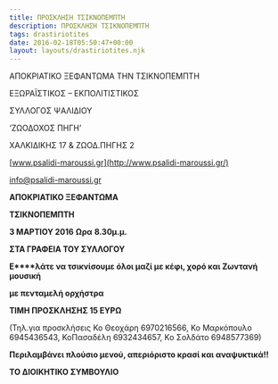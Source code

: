 ```yaml
---
title: ΠΡΟΣΚΛΗΣΗ ΤΣΙΚΝΟΠΕΜΠΤΗ
description: ΠΡΟΣΚΛΗΣΗ ΤΣΙΚΝΟΠΕΜΠΤΗ
tags: drastiriotites
date: 2016-02-18T05:50:47+00:00
layout: layouts/drastiriotites.njk
---
```

ΑΠΟΚΡΙΑΤΙΚΟ ΞΕΦΑΝΤΩΜΑ ΤΗΝ ΤΣΙΚΝΟΠΕΜΠΤΗ
<!-- excerpt -->
 ΕΞΩΡΑΪΣΤΙΚΟΣ – ΕΚΠΟΛΙΤΙΣΤΙΚΟΣ

ΣΥΛΛΟΓΟΣ ΨΑΛΙΔΙΟΥ

‘ΖΩΟΔΟΧΟΣ ΠΗΓΗ’

ΧΑΛΚΙΔΙΚΗΣ 17 &amp; ΖΩΟΔ.ΠΗΓΗΣ 2

[www.psalidi-maroussi.gr](http://www.psalidi-maroussi.gr/)

info@psalidi-maroussi.gr

   **ΑΠΟΚΡΙΑΤΙΚΟ ΞΕΦΑΝΤΩΜΑ**

  **ΤΣΙΚΝΟΠΕΜΠΤΗ**

**3 ΜΑΡΤΙΟΥ 2016**  **Ωρα** **8.30μ.μ.**

**ΣΤΑ ΓΡΑΦΕΙΑ ΤΟΥ ΣΥΛΛΟΓΟΥ**

**E****λάτε να τσικνίσουμε όλοι μαζί με κέφι, χορό και Ζωντανή μουσική**

**με πενταμελή ορχήστρα**

**ΤΙΜΗ ΠΡΟΣΚΛΗΣΗΣ 15 ΕΥΡΩ**

(Τηλ.για προσκλήσεις Ko Θεοχάρη 6970216566, Κο Μαρκόπουλο 6945436543, ΚοΠασαδέλη 6932434657, Κο Σολδάτο 6948577369)

 **Περιλαμβάνει πλούσιο μενού, απεριόριστο κρασί και αναψυκτικά!!**

**ΤΟ ΔΙΟΙΚΗΤΙΚΟ ΣΥΜΒΟΥΛΙΟ**
